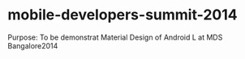 mobile-developers-summit-2014
=============================

Purpose:
  To be demonstrat Material Design of Android L at MDS Bangalore2014
